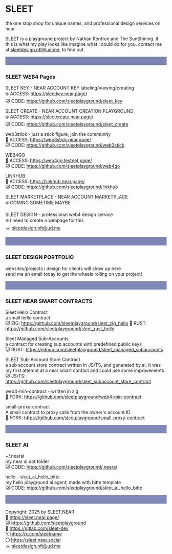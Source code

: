 # SLEET
the one stop shop for unique names, and professional design services on near

SLEET is a playground project by Nathan Renfroe and The SunShining.
if this is what my play looks like imagine what I could do for you.
contact me at sleetdesign.nft@ud.me, to find out.


![](../src/sleet_banner_100px_7d84b2.svg)
### SLEET WEB4 Pages

SLEET KEY - NEAR ACCOUNT KEY labeling/viewing/creating
<br/>
❄️ ACCESS: https://sleetkey.near.page/
<br/>
🐱 CODE: https://github.com/sleetplayground/sleet_key

SLEET CREATE - NEAR ACCOUNT CREATION PLAYGROUND
<br/>
❄️ ACCESS: https://sleetcreate.near.page/
<br/>
🐱 CODE: https://github.com/sleetplayground/sleet_create

web3stick - just a stick figure, join the community
<br/>
🔗 ACCESS: https://web3stick.near.page/
<br/>
🐱 CODE: https://github.com/sleetplayground/web3stick

WEB4GO
<br/>
🔗 ACCESS: https://web4go.testnet.page/
<br/>
🐱 CODE: https://github.com/sleetplayground/web4go

LINKHUB
<br/>
🔗 ACCESS: https://linkhub.near.page/
<br/>
🐱 CODE: https://github.com/sleetplayground/linkhub


SLEET MARKETPLACE - NEAR ACCOUNT MARKETPLACE
<br/>
❄️ COMING SOMETIME MAYBE

SLEET DESIGN - professional web4 design service
<br/>
❄️ I need to create a webpage for this
<br/>
✉️  sleetdesign.nft@ud.me

![](../src/sleet_banner_100px_7d84b2.svg)
### SLEET DESIGN PORTFOLIO

websites/projects i design for clients will show up here
<br/>
send me an email today to get the wheels rolling on your project!


![](../src/sleet_banner_100px_8089b7.svg)
### SLEET NEAR SMART CONTRACTS

Sleet Hello Contract
<br/>
a small hello contract
<br/>
🐱 ZIG: https://github.com/sleetplayground/sleet_zig_hello
🦀 RUST: https://github.com/sleetplayground/sleet_rust_hello

Sleet Managed Sub-Accounts
<br/>
a contract for creating sub accounts with predefined public keys
<br/>
🐱 RUST: https://github.com/sleetplayground/sleet_managed_subaccounts

SLEET Sub-Account Store Contract
<br/>
a sub account store contract written in JS/TS, and generated by ai. It was my first attempt at a near smart contact and could use some improvements
<br/>
🐱 JS/TS: https://github.com/sleetplayground/sleet_subaccount_store_contract

web4-min-contract - written in zig
<br/>
🍴 FORK: https://github.com/sleetplayground/web4-min-contract

small-proxy-contract
<br/>
A small contract to proxy calls from the owner's account ID.
<br/>
🍴 FORK: https://github.com/sleetplayground/small-proxy-contract


![](../src/sleet_banner_100px_8089b7.svg)
### SLEET AI

~/.nearai
<br/>
my near ai dot folder
<br/>
🐱 CODE: https://github.com/sleetplayground/.nearai




hello - sleet_ai_hello_bitte
<br/>
my hello playground ai agent, made with bitte template
<br/>
🐱 CODE: https://github.com/sleetplayground/sleet_ai_hello_bitte


![](../src/sleet_banner_100px_8089b7.svg)

Copyright: 2025 by SLEET.NEAR
<br/>
🔗 https://sleet.near.page/
<br/>
🐱 https://github.com/sleetplayground
<br/>
🦊 https://gitlab.com/sleet-dev
<br/>
𝕏 https://x.com/sleetname
<br/>
〇 https://sleet.near.social
<br/>
✉️ sleetdesign.nft@ud.me